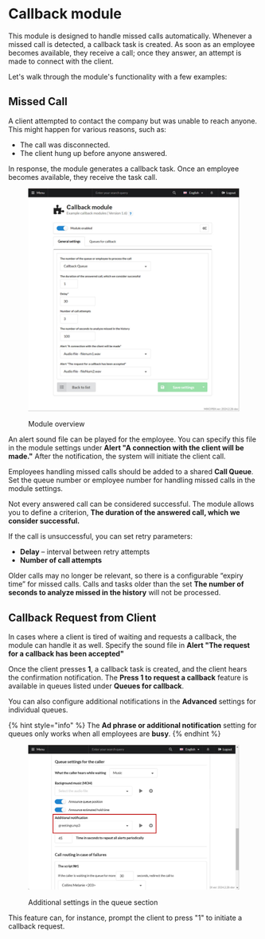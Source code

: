 # Callback module

This module is designed to handle missed calls automatically. Whenever a missed call is detected, a callback task is created. As soon as an employee becomes available, they receive a call; once they answer, an attempt is made to connect with the client.

Let's walk through the module's functionality with a few examples:

## Missed Call

A client attempted to contact the company but was unable to reach anyone. This might happen for various reasons, such as:

* The call was disconnected.
* The client hung up before anyone answered.

In response, the module generates a callback task. Once an employee becomes available, they receive the task call.

<figure><img src="../../.gitbook/assets/overviewEN.jpg" alt=""><figcaption><p>Module overview</p></figcaption></figure>

An alert sound file can be played for the employee. You can specify this file in the module settings under **Alert "A connection with the client will be made."** After the notification, the system will initiate the client call.

Employees handling missed calls should be added to a shared **Call Queue**. Set the queue number or employee number for handling missed calls in the module settings.

Not every answered call can be considered successful. The module allows you to define a criterion, **The duration of the answered call, which we consider successful.**

If the call is unsuccessful, you can set retry parameters:

* **Delay** – interval between retry attempts
* **Number of call attempts**

Older calls may no longer be relevant, so there is a configurable “expiry time” for missed calls. Calls and tasks older than the set **The number of seconds to analyze missed in the history** will not be processed.

## Callback Request from Client

In cases where a client is tired of waiting and requests a callback, the module can handle it as well. Specify the sound file in **Alert "The request for a callback has been accepted"**

Once the client presses **1**, a callback task is created, and the client hears the confirmation notification. The **Press 1 to request a callback** feature is available in queues listed under **Queues for callback**.

You can also configure additional notifications in the **Advanced** settings for individual queues.

{% hint style="info" %}
The **Ad phrase or additional notification** setting for queues only works when all employees are **busy**.
{% endhint %}

<figure><img src="../../.gitbook/assets/adNotificcatorEN.jpg" alt=""><figcaption><p>Additional settings in the queue section</p></figcaption></figure>

This feature can, for instance, prompt the client to press "1" to initiate a callback request.
